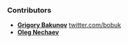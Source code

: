 ### Contributors

* **[Grigory Bakunov](https://github.com/bobuk)** [twitter.com/bobuk](http://twitter.com/bobuk)
* **[Oleg Nechaev](https://github.com/lega911)**

